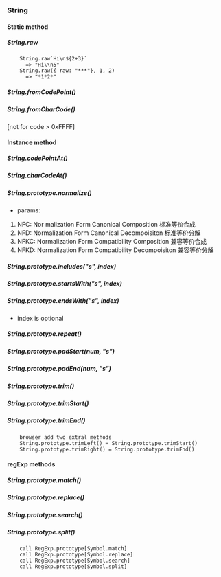 ### String
#### Static method 
##### String.raw
``` 
    String.raw`Hi\n${2+3}`
      => "Hi\\n5"
    String.raw({ raw: "***"}, 1, 2)
      => "*1*2*"
```
##### String.fromCodePoint()
##### String.fromCharCode()
[not for code > 0xFFFF]

#### Instance method
##### String.codePointAt()
##### String.charCodeAt()
##### String.prototype.normalize()
* params: 
1. NFC: Nor malization Form Canonical Composition 标准等价合成
2. NFD: Normalization Form Canonical Decompoisiton  标准等价分解
3. NFKC: Normalization Form Compatibility Composition 兼容等价合成
4. NFKD: Normalization Form Compatibility Decompoisiton 兼容等价分解

##### String.prototype.includes("s", index)
##### String.prototype.startsWith("s", index)
##### String.prototype.endsWith("s", index)
* index is optional

##### String.prototype.repeat()

##### String.prototype.padStart(num, "s")
##### String.prototype.padEnd(num, "s")

##### String.prototype.trim()
##### String.prototype.trimStart()
##### String.prototype.trimEnd()

```` 
    browser add two extral methods
    String.prototype.trimLeft() = String.prototype.trimStart()
    String.prototype.trimRight() = String.prototype.trimEnd()
````

#### regExp methods
##### String.prototype.match()
##### String.prototype.replace()
##### String.prototype.search()
##### String.prototype.split()
``` 
    call RegExp.prototype[Symbol.match]
    call RegExp.prototype[Symbol.replace]
    call RegExp.prototype[Symbol.search]
    call RegExp.prototype[Symbol.split]
```

